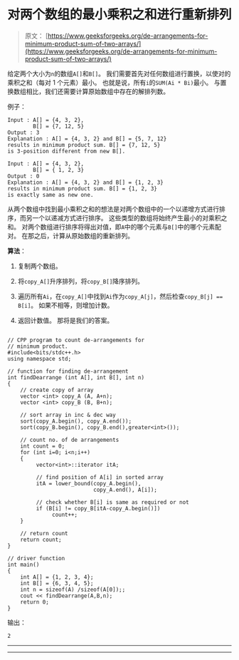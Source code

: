 # 对两个数组的最小乘积之和进行重新排列

> 原文： [https://www.geeksforgeeks.org/de-arrangements-for-minimum-product-sum-of-two-arrays/](https://www.geeksforgeeks.org/de-arrangements-for-minimum-product-sum-of-two-arrays/)

给定两个大小为`n`的数组`A[]`和`B[]`。 我们需要首先对任何数组进行置换，以使对的乘积之和（每对 1 个元素）最小。 也就是说，所有`i`的`SUM(Ai * Bi)`最小。 与置换数组相比，我们还需要计算原始数组中存在的解排列数。

例子：

```
Input : A[] = {4, 3, 2},  
        B[] = {7, 12, 5}
Output : 3
Explanation : A[] = {4, 3, 2} and B[] = {5, 7, 12}
results in minimum product sum. B[] = {7, 12, 5} 
is 3-position different from new B[].

Input : A[] = {4, 3, 2},  
        B[] = { 1, 2, 3}
Output : 0
Explanation : A[] = {4, 3, 2} and B[] = {1, 2, 3}
results in minimum product sum. B[] = {1, 2, 3} 
is exactly same as new one.

```



从两个数组中找到最小乘积之和的想法是对两个数组中的一个以递增方式进行排序，而另一个以递减方式进行排序。 这些类型的数组将始终产生最小的对乘积之和。 对两个数组进行排序将得出对值，即`A`中的哪个元素与`B[]`中的哪个元素配对。 在那之后，计算从原始数组的重新排列。

**算法**：

1.  复制两个数组。

2.  将`copy_A[]`升序排列，将`copy_B[]`降序排列。

3.  遍历所有`Ai`，在`copy_A[]`中找到`Ai`作为`copy_A[j]`，然后检查`copy_B[j] == B[i]`。 如果不相等，则增加计数。

4.  返回计数值。 那将是我们的答案。

```

// CPP program to count de-arrangements for  
// minimum product. 
#include<bits/stdc++.h> 
using namespace std; 

// function for finding de-arrangement 
int findDearrange (int A[], int B[], int n) 
{ 
    // create copy of array 
    vector <int> copy_A (A, A+n); 
    vector <int> copy_B (B, B+n); 

    // sort array in inc & dec way 
    sort(copy_A.begin(), copy_A.end()); 
    sort(copy_B.begin(), copy_B.end(),greater<int>()); 

    // count no. of de arrangements 
    int count = 0; 
    for (int i=0; i<n;i++) 
    { 
         vector<int>::iterator itA; 

         // find position of A[i] in sorted array 
         itA = lower_bound(copy_A.begin(),  
                           copy_A.end(), A[i]); 

         // check whether B[i] is same as required or not 
         if (B[i] != copy_B[itA-copy_A.begin()]) 
              count++; 
    } 

    // return count 
    return count; 
} 

// driver function 
int main() 
{ 
    int A[] = {1, 2, 3, 4}; 
    int B[] = {6, 3, 4, 5}; 
    int n = sizeof(A) /sizeof(A[0]);; 
    cout << findDearrange(A,B,n); 
    return 0; 
}  

```

输出：

```
2

```



* * *

* * *



